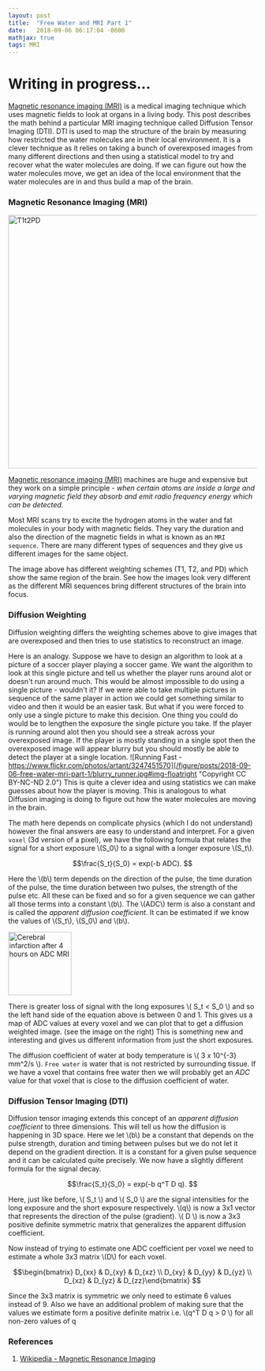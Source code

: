 ```yaml
---
layout: post
title:  "Free Water and MRI Part 1"
date:   2018-09-06 06:17:04 -0600
mathjax: true
tags: MRI
---
```


# Writing in progress...

[Magnetic resonance imaging
(MRI)](https://en.wikipedia.org/wiki/Magnetic_resonance_imaging) is a medical
imaging technique which uses magnetic fields to look at organs in a living
body. This post describes the math behind a particular MRI imaging technique
called Diffusion Tensor Imaging (DTI). DTI is used to map the structure of the
brain by measuring how restricted the water molecules are in their local
environment. It is a clever technique as it relies on taking a bunch of
overexposed images from many different directions and then using a statistical
model to try and recover what the water molecules are doing. If we can figure
out how the water molecules move, we get an idea of the local environment that
the water molecules are in and thus build a map of the brain. 

<!--more-->

### Magnetic Resonance Imaging (MRI)

<a title="By KieranMaher at English Wikibooks [Public domain], via Wikimedia Commons" href="https://commons.wikimedia.org/wiki/File:T1t2PD.jpg"><img width="512" alt="T1t2PD" src="https://upload.wikimedia.org/wikipedia/commons/0/03/T1t2PD.jpg#img-center"></a>

[Magnetic resonance imaging
(MRI)](https://en.wikipedia.org/wiki/Magnetic_resonance_imaging) machines are
huge and expensive but they work on a simple principle -  _when certain atoms
are inside a large and varying magnetic field they absorb and emit radio
frequency energy which can be detected._ 

Most MRI scans try to excite the hydrogen atoms in the water and fat molecules
in your body with magnetic fields. They vary the duration and also the
direction of the magnetic fields in what is known as an `MRI sequence`. There
are many different types of sequences and they give us different images for the
same object. 

The image above has different weighting schemes (T1, T2, and PD) which show the
same region of the brain. See how the images look very different as the
different MRI sequences bring different structures of the brain into focus. 

### Diffusion Weighting

Diffusion weighting differs the weighting schemes above to give images that are
overexposed and then tries to use statistics to reconstruct an image. 

Here is an analogy. Suppose we have to design an algorithm to look at a picture
of a soccer player playing a soccer game. We want the algorithm to look at this
single picture and tell us whether the player runs around alot or doesn't run
around much.  This would be almost impossible to do using a single picture -
wouldn't it? If we were able to take multiple pictures in sequence of the same
player in action we could get something similar to video and then it would be
an easier task.  But what if you were forced to only use a single picture to
make this decision.  One thing you could do would be to lengthen the exposure
the single picture you take. If the player is running around alot then you
should see a streak across your overexposed image. If the player is mostly
standing in a single spot then the overexposed image will appear blurry but you
should mostly be able to detect the player at a single location.  ![Running
Fast -
https://www.flickr.com/photos/artant/3247451570](/figure/posts/2018-09-06-free-water-mri-part-1/blurry_runner.jpg#img-floatright
"Copyright CC BY-NC-ND 2.0") This is quite a clever idea and using statistics
we can make guesses about how the player is moving. This is analogous to what
Diffusion imaging is doing to figure out how the water molecules are moving in
the brain.

The math here depends on complicate physics (which I do not understand) however
the final answers are easy to understand and interpret. For a given `voxel` (3d
version of a pixel), we have the following formula that relates the signal
for a short exposure \\(S_0\\) to a signal with a longer exposure \\(S_t\\). 

$$\frac{S_t}{S_0} = exp(-b ADC). $$

Here the \\(b\\) term depends on the direction of the pulse, the time duration
of the pulse, the time duration between two pulses, the strength of the pulse
etc.  All these can be fixed and so for a given sequence we can gather all
those terms into a constant \\(b\\). The \\(ADC\\) term is also a constant and
is called the _apparent diffusion coefficient_. It can be estimated if we
know the values of \\(S_t\\), \\(S_0\\) and \\(b\\). 

<a title="By Jian-Min Shen, Xian-Wu Xia, Wu-Gen Kang, Jian-Jun Yuan and Liang Sheng [CC BY 2.0]" href="https://commons.wikimedia.org/wiki/File:Cerebral_infarction_after_4_hours_on_ADC_MRI.jpg"><img width="128" alt="Cerebral infarction after 4 hours on ADC MRI" src="https://upload.wikimedia.org/wikipedia/commons/f/f3/Cerebral_infarction_after_4_hours_on_ADC_MRI.jpg#img-floatright"></a>

There is greater loss of signal with the long exposures \\( S_t < S_0 \\) and
so the left hand side of the equation above is between 0 and 1. This gives us a
map of ADC values at every voxel and we can plot that to get a diffusion
weighted image.  (see the image on the right) This is something new and
interesting and gives us different information from just the short exposures.

The diffusion coefficient of water at body temperature is \\( 3 x 10^{-3}
mm^2/s  \\). `Free water` is water that is not restricted by surrounding
tissue. If we have a voxel that contains free water then we will probably get
an _ADC_ value for that voxel that is close to the diffusion coefficient of
water. 

### Diffusion Tensor Imaging (DTI)

Diffusion tensor imaging extends this concept of an _apparent diffusion
coefficient_ to three dimensions. This will tell us how the diffusion is
happening in 3D space.  Here we let \\(b\\) be a constant that depends on the
pulse strength, duration and timing between pulses but we do not let it depend
on the gradient direction. It is a constant for a given pulse sequence and it
can be calculated quite precisely. We now have a slightly different formula for
the signal decay. 

$$\frac{S_t}{S_0} = exp(-b q^T D q). $$

Here, just like before, \\( S_t \\) and \\( S_0 \\) are the signal intensities
for the long exposure and the short exposure respectively. \\(q\\) is now a 3x1
vector that represents the direction of the pulse (gradient). \\( D \\) is now
a 3x3 positive definite symmetric matrix that generalizes the apparent
diffusion coefficient. 

Now instead of trying to estimate one ADC coefficient per voxel we need to
estimate a whole 3x3 matrix \\(D\\) for each voxel. 

$$\begin{bmatrix} D_{xx} & D_{xy} & D_{xz} \\ D_{xy} & D_{yy} & D_{yz} \\ D_{xz} & D_{yz} & D_{zz}\end{bmatrix} $$

Since the 3x3 matrix is symmetric we only need to estimate 6 values instead of
9. Also we have an additional problem of making sure that the values we
estimate form a positive definite matrix i.e. \\(q^T D q > 0 \\) for all
non-zero values of q



### References

1. [Wikipedia - Magnetic Resonance Imaging](https://en.wikipedia.org/wiki/Magnetic_resonance_imaging)


